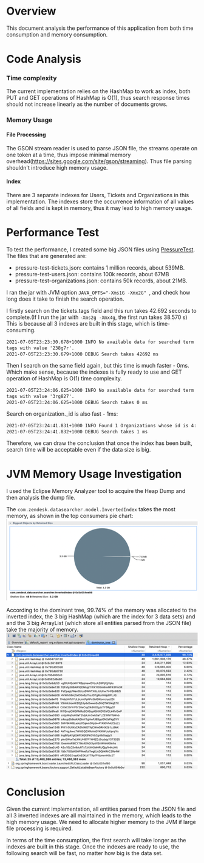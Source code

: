 # Overview

This document analysis the performance of this application from both time consumption and memory consumption.

# Code Analysis

### Time complexity

The current implementation relies on the HashMap to work as index, both PUT and GET operations of HashMap is O(1), thus search response
times should not increase linearly as the number of documents grows.

### Memory Usage

#### File Processing

The GSON stream reader is used to parse JSON file, the streams operate on one token at a time, thus impose minimal memory
overhead(https://sites.google.com/site/gson/streaming). Thus file parsing shouldn't introduce high memory usage.

#### Index

There are 3 separate indexes for Users, Tickets and Organizations in this implementation. The indexes store the occurrence information of
all values of all fields and is kept in memory, thus it may lead to high memory usage.

# Performance Test

To test the performance, I created some big JSON files
using [PressureTest](src/test/java/com/zendesk/datasearcher/searcher/PressureTest.java). The files that are generated are:

* pressure-test-tickets.json: contains 1 million records, about 539MB.
* pressure-test-users.json: contains 100k records, about 67MB
* pressure-test-organizations.json: contains 50k records, about 21MB.

I ran the jar with JVM option `JAVA_OPTS="-Xms1G -Xmx2G" `, and check how long does it take to finish the search operation.

I firstly search on the tickets.tags field and this run takes 42.692 seconds to complete.(If I run the jar with `-Xms2g -Xmx4g`, the first
run takes 38.570 s) \
This is because all 3 indexes are built in this stage, which is time-consuming.

```
2021-07-05T23:23:30.678+1000 INFO No available data for searched term tags with value '238g7r'.
2021-07-05T23:23:30.679+1000 DEBUG Search takes 42692 ms
```

Then I search on the same field again, but this time is much faster - 0ms. Which make sense, because the indexes is fully ready to use and
GET operation of HashMap is O(1) time complexity.

```
2021-07-05T23:24:06.625+1000 INFO No available data for searched term tags with value '3rg827'.
2021-07-05T23:24:06.625+1000 DEBUG Search takes 0 ms
```

Search on organization._id is also fast - 1ms:

```
2021-07-05T23:24:41.831+1000 INFO Found 1 Organizations whose id is 4:
2021-07-05T23:24:41.832+1000 DEBUG Search takes 1 ms
```

Therefore, we can draw the conclusion that once the index has been built, search time will be acceptable even if the data size is big.

# JVM Memory Usage Investigation

I used the Eclipse Memory Analyzer tool to acquire the Heap Dump and then analysis the dump file.

The `com.zendesk.datasearcher.model.InvertedIndex` takes the most memory, as shown in the top consumers pie chart:
![Biggest Objects](screenshot/performance/top-consumers.png?raw=true)

According to the dominant tree, 99.74% of the memory was allocated to the inverted index, the 3 big HashMap (which are the index for 3 data
sets) and and the 3 big ArrayList (which store all entities parsed from the JSON file) take the majority of memory.
![Dominant Tree](screenshot/performance/dominant-tree.png?raw=true)

# Conclusion

Given the current implementation, all entities parsed from the JSON file and all 3 inverted indexes are all maintained in the memory, which
leads to the high memory usage. We need to allocate higher memory to the JVM if large file processing is required.

In terms of the time consumption, the first search will take longer as the indexes are built in this stage. Once the indexes are ready to
use, the following search will be fast, no matter how big is the data set. 